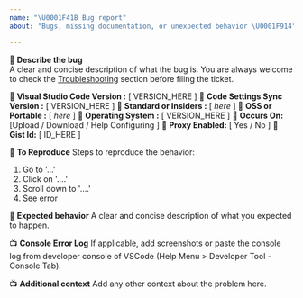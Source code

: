 ```yaml
---
name: "\U0001F41B Bug report"
about: "Bugs, missing documentation, or unexpected behavior \U0001F914"

---
```


🐛 **Describe the bug**  
A clear and concise description of what the bug is. You are always welcome to check the [Troubleshooting](https://github.com/shanalikhan/code-settings-sync/wiki/Troubleshooting) section before filing the ticket.


🌴 **Visual Studio Code Version :** [ VERSION_HERE ] 
🌴 **Code Settings Sync Version :** [ VERSION_HERE ] 
🌴 **Standard or Insiders :** [ _here_ ] 
🌴 **OSS or Portable :** [ _here_ ] 
🌴 **Operating System :** [ VERSION_HERE ] 
🌴 **Occurs On:** [Upload / Download / Help Configuring ]
🌴 **Proxy Enabled:** [ Yes / No ]
🌴 **Gist Id:** [ ID_HERE ]



📰 **To Reproduce**
Steps to reproduce the behavior:
1. Go to '...'
2. Click on '....'
3. Scroll down to '....'
4. See error

💪 **Expected behavior**
A clear and concise description of what you expected to happen.

📺 **Console Error Log** 
If applicable, add screenshots or paste the console log from developer console of VSCode (Help Menu > Developer Tool - Console Tab). 

📺  **Additional context**
Add any other context about the problem here.
